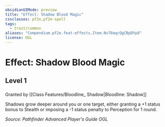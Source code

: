 ```yaml
---
obsidianUIMode: preview
title: "Effect: Shadow Blood Magic"
cssclasses: pf2e,pf2e-spell
tags:
  - trait/common
aliases: "Compendium.pf2e.feat-effects.Item.Nv70aqcQgCBpDYp8"
license: OGL
---
```

# Effect: Shadow Blood Magic
## Level 1
### 






Granted by [[Class Features/Bloodline_ Shadow|Bloodline: Shadow]]

Shadows grow deeper around you or one target, either granting a +1 status bonus to Stealth or imposing a -1 status penalty to Perception for 1 round.

*Source: Pathfinder Advanced Player's Guide*
*OGL*